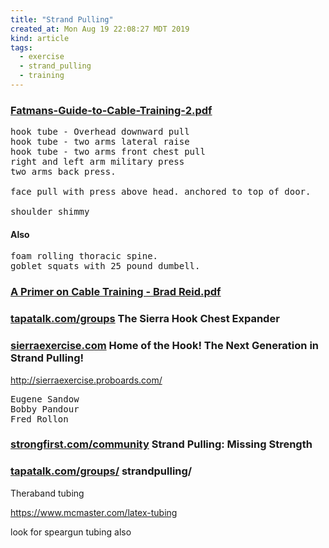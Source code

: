 ```yaml
---
title: "Strand Pulling"
created_at: Mon Aug 19 22:08:27 MDT 2019
kind: article
tags:
  - exercise
  - strand_pulling
  - training
---
```


<h3>
  <a href="/assets/pdf/Fatmans-Guide-to-Cable-Training-2.pdf" target="_blank">Fatmans-Guide-to-Cable-Training-2.pdf</a>
</h3>

<pre>
hook tube - Overhead downward pull
hook tube - two arms lateral raise
hook tube - two arms front chest pull
right and left arm military press
two arms back press.

face pull with press above head. anchored to top of door.

shoulder shimmy
</pre>

<h4>Also</h4>

<pre>
foam rolling thoracic spine.
goblet squats with 25 pound dumbell.
</pre>

<h3>
  <a href="/assets/pdf/A Primer on Cable Training - Brad Reid.pdf" target="_blank">A Primer on Cable Training - Brad Reid.pdf</a>
</h3>

<h3>
  <a href="https://www.tapatalk.com/groups/strandpulling/the-sierra-hook-chest-expander-t548.html" target="_blank">tapatalk.com/groups</a>
  The Sierra Hook Chest Expander
</h3>

<h3>
  <a href="http://www.sierraexercise.com/" target="_blank">sierraexercise.com</a>
  Home of the Hook! The Next Generation in Strand Pulling!
</h3>

http://sierraexercise.proboards.com/

<pre>
Eugene Sandow
Bobby Pandour
Fred Rollon
</pre>

<h3>
  <a href="https://www.strongfirst.com/community/threads/strand-pulling-missing-strength.1656/" target="_blank">strongfirst.com/community</a>
  Strand Pulling: Missing Strength
</h3>

<h3>
  <a href="https://www.tapatalk.com/groups/strandpulling/" target="_blank">tapatalk.com/groups/</a>
  strandpulling/
</h3>

Theraband tubing

https://www.mcmaster.com/latex-tubing

look for speargun tubing also

<!--
html boilerplate fragments
<a href="" target="_blank"></a>
<a name=""></a>
<img src="" width="400px">
<ul>
  <li></li>
  <li><a href="" target="_blank"></a></li>
</ul>
<pre>
</pre>
<p style="margin-bottom: 2em;"></p>
<hr style="border: 0; height: 3px; background: #333; background-image: linear-gradient(to right, #ccc, #333, #ccc);">
<pre><code>
</code></pre>
<math xmlns='http://www.w3.org/1998/Math/MathML' display='block'>
</math>
:-->
